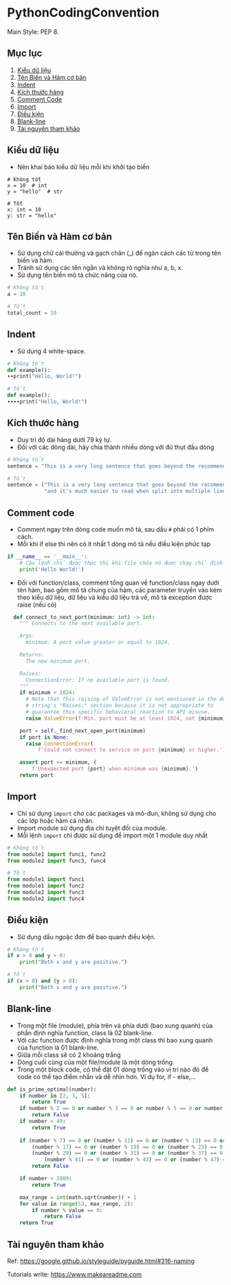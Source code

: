 # PythonCodingConvention
Main Style: PEP 8.

## Mục lục
1. [Kiểu dữ liệu](#Kiểu-dữ-liệu)
2. [Tên Biến và Hàm cơ bản](#Tên-Biến-và-Hàm-cơ-bản)
3. [Indent](#Indent)
4. [Kích thước hàng](#Kích-thước-hàng)
4. [Comment Code](#Comment-Code)
6. [Import](#Import)
7. [Điều kiện](#điều-kiện)
8. [Blank-line](#Blank-line)
10. [Tài nguyên tham khảo](#tài-nguyên-tham-khảo)

## Kiểu dữ liệu
- Nên khai báo kiểu dữ liệu mỗi khi khởi tạo biến
```
# Không tốt
x = 10  # int
y = "hello"  # str

# Tốt
x: int = 10
y: str = "hello"
```

## Tên Biến và Hàm cơ bản
- Sử dụng chữ cái thường và gạch chân (_) để ngăn cách các từ trong tên biến và hàm.
- Tránh sử dụng các tên ngắn và không rõ nghĩa như a, b, x.
- Sử dụng tên biến mô tả chức năng của nó.
```python 
# Không tốt
a = 10

# Tốt
total_count = 10
```
## Indent
- Sử dụng 4 white-space.
```python
# Không tốt
def example():
∙∙print("Hello, World!")

# Tốt
def example():
∙∙∙∙print("Hello, World!")
```

## Kích thước hàng
- Duy trì độ dài hàng dưới 79 ký tự.
- Đối với các dòng dài, hãy chia thành nhiều dòng với đủ thụt đầu dòng

``` python
# Không tốt
sentence = "This is a very long sentence that goes beyond the recommended line length, and it's hard to read."

# Tốt
sentence = ("This is a very long sentence that goes beyond the recommended line length, "
            "and it's much easier to read when split into multiple lines.")
```

## Comment code
- Comment ngay trên dòng code muốn mô tả, sau dấu `#` phải có 1 phím cách. 
- Mỗi khi if else thì nên có ít nhất 1 dòng mô tả nếu điều kiện phức tạp
``` python
if __name__ == '__main__':
    # Câu lệnh chỉ được thực thi khi file chứa nó được chạy chỉ định
    print('Hello World!')
```
- Đối với function/class, comment tổng quan về function/class ngay dưới tên hàm, bao gồm mô tả chung của hàm, các parameter truyền vào kèm theo kiểu dữ liệu, dữ liệu và kiểu dữ liệu trả về, mô tả exception được raise (nếu có)

``` python
  def connect_to_next_port(minimum: int) -> int:
    """ Connects to the next available port.

    Args:
      minimum: A port value greater or equal to 1024.

    Returns:
      The new minimum port.

    Raises:
      ConnectionError: If no available port is found.
    """
    if minimum < 1024:
      # Note that this raising of ValueError is not mentioned in the doc
      # string's "Raises:" section because it is not appropriate to
      # guarantee this specific behavioral reaction to API misuse.
      raise ValueError(f'Min. port must be at least 1024, not {minimum}.')

    port = self._find_next_open_port(minimum)
    if port is None:
      raise ConnectionError(
          f'Could not connect to service on port {minimum} or higher.')

    assert port >= minimum, (
        f'Unexpected port {port} when minimum was {minimum}.')
    return port

```

## Import
- Chỉ sử dụng ```import``` cho các packages và mô-đun, không sử dụng cho các lớp hoặc hàm cá nhân.
- Import module sử dụng địa chỉ tuyệt đối của module.
- Mỗi lệnh ```import``` chỉ được sử dụng để import một 1 module duy nhất 

```python
# Không tốt
from module1 import func1, func2
from module2 import func3, func4

# Tốt
from module1 import func1
from module1 import func2
from module2 import func3
from module2 import func4
```

## Điều kiện
- Sử dụng dấu ngoặc đơn để bao quanh điều kiện.

```python
# Không tốt
if x > 0 and y > 0:
    print("Both x and y are positive.")

# Tốt
if (x > 0) and (y > 0):
    print("Both x and y are positive.")

```

## Blank-line
- Trong một file (module), phía trên và phía dưới (bao xung quanh) của phần định nghĩa function, class là 02 blank-line.
- Với các function được định nghĩa trong một class thì bao xung quanh của function là 01 blank-line.
- Giữa mỗi class sẽ có 2 khoảng trắng
- Dòng cuối cùng của một file/module là một dòng trống.
- Trong một block code, có thể đặt 01 dòng trống vào vị trí nào đó để code có thể tạo điểm nhấn và dễ nhìn hơn. Ví dụ for, if - else,...

``` python
def is_prime_optimal(number):
    if number in [2, 3, 5]:
        return True
    if number % 2 == 0 or number % 3 == 0 or number % 5 == 0 or number < 2:
        return False
    if number < 49:
        return True
        
    if (number % 7) == 0 or (number % 11) == 0 or (number % 13) == 0 or \
        (number % 17) == 0 or (number % 19) == 0 or (number % 23) == 0 or \
        (number % 29) == 0 or (number % 31) == 0 or (number % 37) == 0 or \
            (number % 41) == 0 or (number % 43) == 0 or (number % 47) == 0:
        return False

    if number < 2809:
        return True

    max_range = int(math.sqrt(number)) + 1
    for value in range(53, max_range, 2):
        if number % value == 0:
            return False
    return True
```

## Tài nguyên tham khảo
Ref: https://google.github.io/styleguide/pyguide.html#316-naming

Tutorials write: https://www.makeareadme.com
